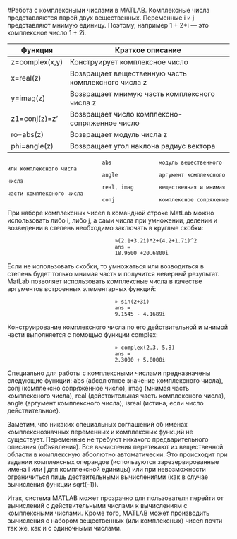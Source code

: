#Работа с комплексными числами в MATLAB.
Комплексные числа представляются парой двух вещественных. Переменные i и j представляют мнимую единицу. Поэтому, например 1 + 2*i — это комплексное число 1 + 2i. 

Функция        | Краткое описание
-------------- | --------------------------------------------------
z=complex(x,y) | Конструирует комплексное число 
x=real(z)      | Возвращает вещественную часть комплексного числа z
y=imag(z)      | Возвращает мнимую часть комплексного числа z
z1=conj(z)=z’  | Возвращает число комплексно-сопряженное число 
ro=abs(z)      | Возвращает модуль числа z  
phi=angle(z)   | Возвращает угол наклона радиус вектора 

                                  abs               модуль вещественного или комплексного числа
                                  angle             аргумент комплексного числа
                                  real, imag        вещественная и мнимая части комплексного числа
                                  conj              комплексное сопряжение
        
При наборе комплексных чисел в командной строке MatLab можно использовать либо i, либо j, а сами числа при умножении, делении и возведении в степень необходимо заключать в круглые скобки:
```
                                  »(2.1+3.2i)*2+(4.2+1.7i)^2 
                                  ans =
                                  18.9500 +20.6800i
```

Если не использовать скобки, то умножаться или возводиться в степень будет только мнимая часть и получится неверный результат.
MatLab позволяет использовать комплексные числа в качестве аргументов встроенных элементарных функций:
```
                                  » sin(2+3i) 
                                  ans = 
                                  9.1545 - 4.1689i
```

Конструирование комплексного числа по его действительной и мнимой части выполняется с помощью функции complex:
```
                                  » complex(2.3, 5.8) 
                                  ans = 
                                  2.3000 + 5.8000i
```

Специально для работы с комплексными числами предназначены следующие функции: abs (абсолютное значение комплексного числа), conj (комплексно сопряжённое число), imag (мнимая часть комплексного числа), real (действительная часть комплексного числа), angle (аргумент комплексного числа), isreal (истина, если число действительное).

Заметим, что никаких специальных соглашений об именах комплекснозначных переменных и комплексных функций не существует. Переменные не требуют никакого предварительного описания (объявления). Все вычисления перетекают из вещественной области в комплексную абсолютно автоматически. Это происходит при задании комплексных операндов (используются зарезервированные имена i или j для комплексной единицы) или при невозможности ограничиться лишь дествительными вычислениями (как в случае вычисления функции sqrt(-1)).

Итак, система MATLAB может прозрачно для пользователя перейти от вычислений с действительными числами к вычислениям с комплексными числами. Кроме того, MATLAB может производить вычисления с набором вещественных (или комплексных) чисел почти так же, как и с одиночными числами.
